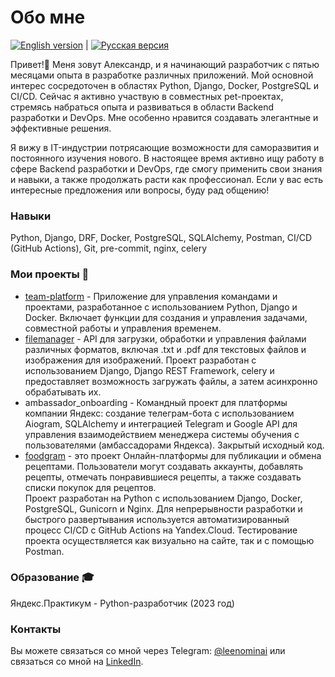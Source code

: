 # Обо мне

[![English version](https://img.shields.io/badge/English-Read%20Now-blue)](./README_ENG.md) | [![Русская версия](https://img.shields.io/badge/%D0%A0%D1%83%D1%81%D1%81%D0%BA%D0%B8%D0%B9-%D0%A7%D0%B8%D1%82%D0%B0%D1%82%D1%8C-brightgreen)](./README.md)

Привет!👋 Меня зовут Александр, и я начинающий разработчик с пятью месяцами опыта в разработке различных приложений. Мой основной интерес сосредоточен в областях Python, Django, Docker, PostgreSQL и CI/CD. Сейчас я активно участвую в совместных pet-проектах, стремясь набраться опыта и развиваться в области Backend разработки и DevOps. Мне особенно нравится создавать элегантные и эффективные решения.

Я вижу в IT-индустрии потрясающие возможности для саморазвития и постоянного изучения нового. В настоящее время активно ищу работу в сфере Backend разработки и DevOps, где смогу применить свои знания и навыки, а также продолжать расти как профессионал. Если у вас есть интересные предложения или вопросы, буду рад общению!

### Навыки

Python, Django, DRF, Docker, PostgreSQL, SQLAlchemy, Postman, CI/CD (GitHub Actions), Git, pre-commit, nginx, celery

### Мои проекты 🚀

- [team-platform](https://github.com/Leenominai/team-platform2) - Приложение для управления командами и проектами, разработанное с использованием Python, Django и Docker. Включает функции для создания и управления задачами, совместной работы и управления временем.
- [filemanager](https://github.com/Leenominai/test_picasso) - API для загрузки, обработки и управления файлами различных форматов, включая .txt и .pdf для текстовых файлов и изображения для изображений. Проект разработан с использованием Django, Django REST Framework, celery и предоставляет возможность загружать файлы, а затем асинхронно обрабатывать их.
- ambassador_onboarding - Командный проект для платформы компании Яндекс: создание телеграм-бота с использованием Aiogram, SQLAlchemy и интеграцией Telegram и Google API для управления взаимодействием менеджера системы обучения с пользователями (амбассадорами Яндекса). Закрытый исходный код.
- [foodgram](https://github.com/Leenominai/foodgram-project-react) - это проект Онлайн-платформы для публикации и обмена рецептами. Пользователи могут создавать аккаунты, добавлять рецепты, отмечать понравившиеся рецепты, а также создавать списки покупок для рецептов.
<br>Проект разработан на Python с использованием Django, Docker, PostgreSQL, Gunicorn и Nginx. Для непрерывности разработки и быстрого развертывания используется автоматизированный процесс CI/CD с GitHub Actions на Yandex.Cloud. Тестирование проекта осуществляется как визуально на сайте, так и с помощью Postman.

### Образование 🎓

Яндекс.Практикум - Python-разработчик (2023 год)

### Контакты

Вы можете связаться со мной через Telegram: [@leenominai](https://t.me/leenominai) или связаться со мной на [LinkedIn](https://www.linkedin.com/in/leenominai).
